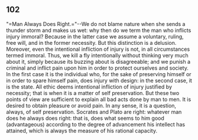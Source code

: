 ## 102

"=Man Always Does Right.="--We do not blame nature when she sends a
thunder storm and makes us wet: why then do we term the man who inflicts
injury immoral? Because in the latter case we assume a voluntary,
ruling, free will, and in the former necessity. But this distinction is
a delusion. Moreover, even the intentional infliction of injury is not,
in all circumstances termed immoral. Thus, we kill a fly intentionally
without thinking very much about it, simply because its buzzing about is
disagreeable; and we punish a criminal and inflict pain upon him in
order to protect ourselves and society. In the first case it is the
individual who, for the sake of preserving himself or in order to spare
himself pain, does injury with design: in the second case, it is the
state. All ethic deems intentional infliction of injury justified by
necessity; that is when it is a matter of self preservation. But these
two points of view are sufficient to explain all bad acts done by man to
men. It is desired to obtain pleasure or avoid pain. In any sense, it is
a question, always, of self preservation. Socrates and Plato are right:
whatever man does he always does right: that is, does what seems to him
good (advantageous) according to the degree of advancement his intellect
has attained, which is always the measure of his rational capacity.



